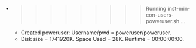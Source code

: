 * >>>>>>>>> Running inst-min-con-users-poweruser.sh ...
  * Created poweruser: Username/pwd = poweruser/poweruser.
  * Disk size = 1741920K. Space Used = 28K. Runtime = 00:00:00:00.

